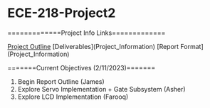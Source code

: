 # ECE-218-Project2

=============Project Info Links=============

[Project Outline](Project_Information\Project-2-Outline)
[Deliverables](Project_Information\)
[Report Format](Project_Information\)


=======Current Objectives (2/11/2023)=======

1. Begin Report Outline (James)
2. Explore Servo Implementation + Gate Subsystem (Asher)
3. Explore LCD Implementation (Farooq)



